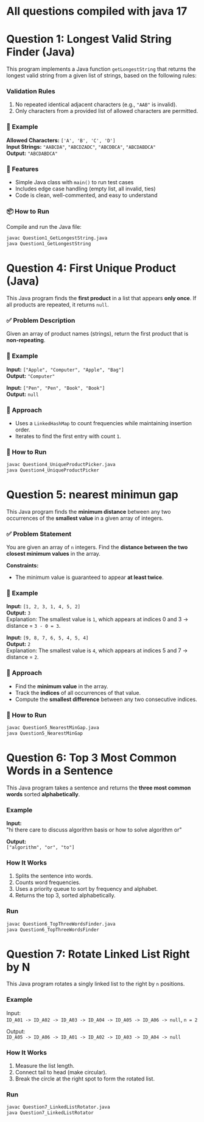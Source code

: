 # All questions compiled with java 17

# Question 1: Longest Valid String Finder (Java)

This program implements a Java function `getLongestString` that returns the longest valid string from a given list of strings, based on the following rules:

###  Validation Rules
1. No repeated identical adjacent characters (e.g., `"AAB"` is invalid).
2. Only characters from a provided list of allowed characters are permitted.

### 🧪 Example

**Allowed Characters:** `['A', 'B', 'C', 'D']`  
**Input Strings:** `"AABCDA"`, `"ABCDZADC"`, `"ABCDBCA"`, `"ABCDABDCA"`  
**Output:** `"ABCDABDCA"`

### 🧰 Features
- Simple Java class with `main()` to run test cases
- Includes edge case handling (empty list, all invalid, ties)
- Code is clean, well-commented, and easy to understand

### 📦 How to Run
Compile and run the Java file:

```bash
javac Question1_GetLongestString.java
java Question1_GetLongestString
```

# Question 4: First Unique Product (Java)

This Java program finds the **first product** in a list that appears **only once**. If all products are repeated, it returns `null`.

### ✅ Problem Description

Given an array of product names (strings), return the first product that is **non-repeating**.

### 🧪 Example

**Input:** `["Apple", "Computer", "Apple", "Bag"]`  
**Output:** `"Computer"`

**Input:** `["Pen", "Pen", "Book", "Book"]`  
**Output:** `null`

### 🧠 Approach

- Uses a `LinkedHashMap` to count frequencies while maintaining insertion order.
- Iterates to find the first entry with count `1`.

### 🚀 How to Run

```bash
javac Question4_UniqueProductPicker.java
java Question4_UniqueProductPicker
```
# Question 5: nearest minimun gap

This Java program finds the **minimum distance** between any two occurrences of the **smallest value** in a given array of integers.

### ✅ Problem Statement

You are given an array of `n` integers. Find the **distance between the two closest minimum values** in the array.

**Constraints:**
- The minimum value is guaranteed to appear **at least twice**.

### 🧪 Example

**Input:** `[1, 2, 3, 1, 4, 5, 2]`  
**Output:** `3`  
Explanation: The smallest value is `1`, which appears at indices 0 and 3 → distance = `3 - 0 = 3`.

**Input:** `[9, 8, 7, 6, 5, 4, 5, 4]`  
**Output:** `2`  
Explanation: The smallest value is `4`, which appears at indices 5 and 7 → distance = `2`.

### 🧠 Approach

- Find the **minimum value** in the array.
- Track the **indices** of all occurrences of that value.
- Compute the **smallest difference** between any two consecutive indices.

### 🚀 How to Run

```bash
javac Question5_NearestMinGap.java
java Question5_NearestMinGap
```
# Question 6: Top 3 Most Common Words in a Sentence

This Java program takes a sentence and returns the **three most common words** sorted **alphabetically**.

### Example
**Input:**  
"hi there care to discuss algorithm basis or how to solve algorithm or"

**Output:**  
`["algorithm", "or", "to"]`

### How It Works
1. Splits the sentence into words.
2. Counts word frequencies.
3. Uses a priority queue to sort by frequency and alphabet.
4. Returns the top 3, sorted alphabetically.

### Run
```bash
javac Question6_TopThreeWordsFinder.java
java Question6_TopThreeWordsFinder
```
# Question 7: Rotate Linked List Right by N

This Java program rotates a singly linked list to the right by `n` positions.

### Example
Input:  
`ID_A01 -> ID_A02 -> ID_A03 -> ID_A04 -> ID_A05 -> ID_A06 -> null`, `n = 2`

Output:  
`ID_A05 -> ID_A06 -> ID_A01 -> ID_A02 -> ID_A03 -> ID_A04 -> null`

### How It Works
1. Measure the list length.
2. Connect tail to head (make circular).
3. Break the circle at the right spot to form the rotated list.

### Run
```bash
javac Question7_LinkedListRotator.java
java Question7_LinkedListRotator
```

